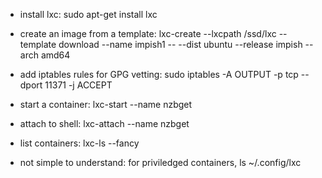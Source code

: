 * install lxc: sudo apt-get install lxc
* create an image from a template: lxc-create --lxcpath /ssd/lxc --template download --name impish1 -- --dist ubuntu --release impish --arch amd64
* add iptables rules for GPG vetting: sudo iptables -A OUTPUT -p tcp --dport 11371 -j ACCEPT

* start a container: lxc-start --name nzbget
* attach to shell: lxc-attach --name nzbget
* list containers: lxc-ls --fancy


* not simple to understand: for priviledged containers, ls ~/.config/lxc